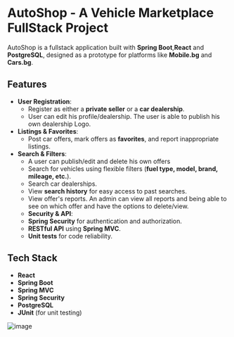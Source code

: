 # AutoShop - A Vehicle Marketplace FullStack Project

AutoShop is a fullstack application built with **Spring Boot**,**React** and **PostgreSQL**, designed as a prototype for platforms like **Mobile.bg** and **Cars.bg**.

## Features

- **User Registration**:
  - Register as either a **private seller** or a **car dealership**.
  - User can edit his profile/dealership. The user is able to publish his own dealership Logo.
- **Listings & Favorites**:
  - Post car offers, mark offers as **favorites**, and report inappropriate listings.
- **Search & Filters**:
  - A user can publish/edit and delete his own offers
  - Search for vehicles using flexible filters (**fuel type, model, brand, mileage, etc.**).
  - Search car dealerships.
  - View **search history** for easy access to past searches.
  - View offer's reports. An admin can view all reports and being able to see on which offer and have the options to delete/view.
  - **Security & API**:
  - **Spring Security** for authentication and authorization.
  - **RESTful API** using **Spring MVC**.
  - **Unit tests** for code reliability.

## Tech Stack

- **React**
- **Spring Boot**
- **Spring MVC**
- **Spring Security**
- **PostgreSQL**
- **JUnit** (for unit testing)

![image](https://github.com/user-attachments/assets/96bdc6da-0e0c-4858-9471-ec1274c16bbe)




